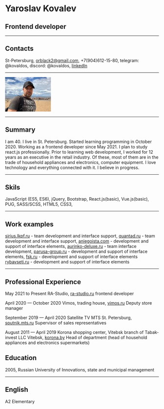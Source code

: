 # Yaroslav Kovalev

## Frontend developer

---

## Contacts

St-Petersburg,
orblack2@gmail.com,
+7(904)612-15-80,
telegram: @kovaldos,
discord: @kovaldos,
[linkedIn](http://www.linkedin.com/in/%D1%8F%D1%80%D0%BE%D1%81%D0%BB%D0%B0%D0%B2-%D0%BA%D0%BE%D0%B2%D0%B0%D0%BB%D0%B5%D0%B2-101b42165)

---

![Моё фото](photo.jpg)

---

## Summary

I am 40. I live in St. Petersburg. Started learning programming in October 2020. Working as a frontend developer since May 2021. I plan to study react.js professionally. Prior to learning web development, I worked for 12 years as an executive in the retail industry. Of these, most of them are in the trade of household appliances and electronics, computer equipment. I love technology and everything connected with it. I believe in progress.

---

## Skils

JavaScript (ES5, ES6),
jQuery,
Bootstrap,
React.js(basic),
Vue.js(basic),
PUG,
SASS/SCSS,
HTML5,
CSS3,

---

## Work examples

[sirius.lkpf.ru](https://sirius.lkpf.ru/) - team development and interface support,
[quantad.ru](https://quantad.ru/) - team development and interface support,
[aniegoista.com](https://aniegoista.com/) - development and support of interface elements,
[aurinko-deluxe.ru](https://aurinko-deluxe.ru/) - team interface development,
[parusa-group.ru](https://parusa-group.ru/) - development and support of interface elements,
[fsk.ru](https://fsk.ru/) - development and support of interface elements
[rybavseti.ru](https://rybavseti.ru/) - development and support of interface elements

---

## Professional Experience

May 2021 to Present
RA-Studio,
[ra-studio.ru](https://ra-studio.ru/)
frontend developer

April 2020 — October 2020
Vimos, trading house,
[vimos.ru](https://vimos.ru/)
Deputy store manager

September 2019 — April 2020
Satellite TV MTS
St. Petersburg,
[sputnik.mts.ru](https://sputnik.mts.ru/)
Supervisor of sales representatives

August 2011 — April 2019
Korona shopping center, Vitebsk branch of Tabak-invest LLC Vitebsk,
[korona.by](https://korona.by/)
Head of department (head of household appliances and electronics supermarkets)

## Education

2005, Russian University of Innovations, state and municipal management

---

## English

A2 Elementary
